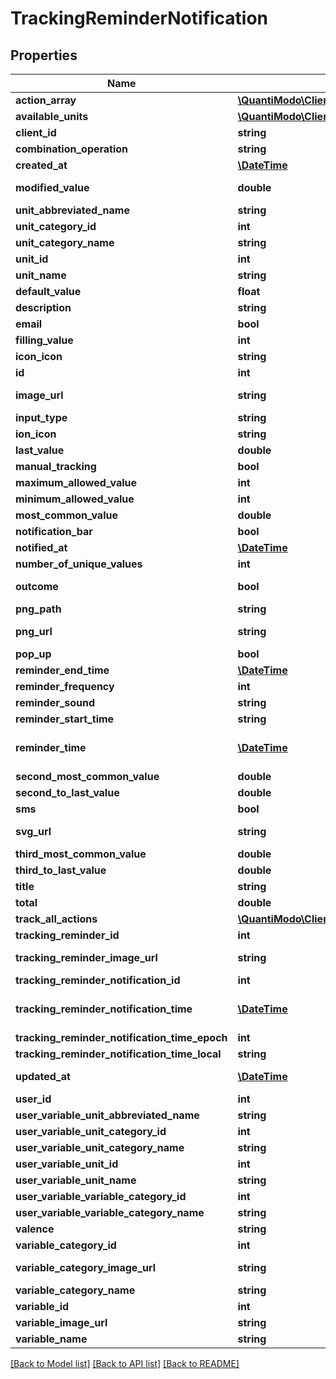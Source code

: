 # TrackingReminderNotification

## Properties
Name | Type | Description | Notes
------------ | ------------- | ------------- | -------------
**action_array** | [**\QuantiModo\Client\Model\TrackingReminderNotificationActionArray[]**](TrackingReminderNotificationActionArray.md) |  | 
**available_units** | [**\QuantiModo\Client\Model\Unit[]**](Unit.md) |  | 
**client_id** | **string** | clientId | [optional] 
**combination_operation** | **string** | The way multiple measurements are aggregated over time | [optional] 
**created_at** | [**\DateTime**](\DateTime.md) | Example: 2017-07-29 20:49:54 | [optional] 
**modified_value** | **double** | Is the user specified default value or falls back to the last value in user unit. Good for initializing input fields | [optional] 
**unit_abbreviated_name** | **string** | Example: /5 | [optional] 
**unit_category_id** | **int** | Example: 5 | [optional] 
**unit_category_name** | **string** | Example: Rating | [optional] 
**unit_id** | **int** | Example: 10 | [optional] 
**unit_name** | **string** | Example: 1 to 5 Rating | [optional] 
**default_value** | **float** | Default value to use for the measurement when tracking | [optional] 
**description** | **string** | Example: positive | [optional] 
**email** | **bool** | True if the reminders should be delivered via email | [optional] 
**filling_value** | **int** | Example: 0 | 
**icon_icon** | **string** | Example: ion-sad-outline | [optional] 
**id** | **int** | id for the specific PENDING tracking remidner | 
**image_url** | **string** | Example: https://rximage.nlm.nih.gov/image/images/gallery/original/55111-0129-60_RXNAVIMAGE10_B051D81E.jpg | [optional] 
**input_type** | **string** | Example: happiestFaceIsFive | [optional] 
**ion_icon** | **string** | Example: ion-happy-outline | [optional] 
**last_value** | **double** | Example: 3 | [optional] 
**manual_tracking** | **bool** | Example: 1 | [optional] 
**maximum_allowed_value** | **int** | Example: 5 | [optional] 
**minimum_allowed_value** | **int** | Example: 1 | [optional] 
**most_common_value** | **double** | Example: 3 | [optional] 
**notification_bar** | **bool** | True if the reminders should appear in the notification bar | [optional] 
**notified_at** | [**\DateTime**](\DateTime.md) | Example: | [optional] 
**number_of_unique_values** | **int** | Example: 5 | [optional] 
**outcome** | **bool** | Indicates whether or not the variable is usually an outcome of interest such as a symptom or emotion | [optional] 
**png_path** | **string** | Example: img/variable_categories/emotions.png | [optional] 
**png_url** | **string** | Example: https://app.quantimo.do/ionic/Modo/www/img/variable_categories/emotions.png | [optional] 
**pop_up** | **bool** | True if the reminders should appear as a popup notification | [optional] 
**reminder_end_time** | [**\DateTime**](\DateTime.md) | Example: | [optional] 
**reminder_frequency** | **int** | How often user should be reminded in seconds. Example: 86400 | [optional] 
**reminder_sound** | **string** | String identifier for the sound to accompany the reminder | [optional] 
**reminder_start_time** | **string** | Earliest time of day at which reminders should appear in UTC HH:MM:SS format | [optional] 
**reminder_time** | [**\DateTime**](\DateTime.md) | UTC ISO 8601 &#x60;YYYY-MM-DDThh:mm:ss&#x60; timestamp for the specific time the variable should be tracked in UTC.  This will be used for the measurement startTime if the track endpoint is used. | [optional] 
**second_most_common_value** | **double** | Example: 4 | [optional] 
**second_to_last_value** | **double** | Example: 1 | [optional] 
**sms** | **bool** | True if the reminders should be delivered via SMS | [optional] 
**svg_url** | **string** | Example: https://app.quantimo.do/ionic/Modo/www/img/variable_categories/emotions.svg | [optional] 
**third_most_common_value** | **double** | Example: 2 | [optional] 
**third_to_last_value** | **double** | Example: 2 | [optional] 
**title** | **string** | Example: Rate Overall Mood | [optional] 
**total** | **double** | Example: 3 | [optional] 
**track_all_actions** | [**\QuantiModo\Client\Model\TrackingReminderNotificationTrackAllAction[]**](TrackingReminderNotificationTrackAllAction.md) |  | 
**tracking_reminder_id** | **int** | id for the repeating tracking remidner | [optional] 
**tracking_reminder_image_url** | **string** | Example: https://rximage.nlm.nih.gov/image/images/gallery/original/55111-0129-60_RXNAVIMAGE10_B051D81E.jpg | [optional] 
**tracking_reminder_notification_id** | **int** | Example: 5072482 | [optional] 
**tracking_reminder_notification_time** | [**\DateTime**](\DateTime.md) | UTC ISO 8601 &#x60;YYYY-MM-DDThh:mm:ss&#x60; timestamp for the specific time the variable should be tracked in UTC.  This will be used for the measurement startTime if the track endpoint is used. | [optional] 
**tracking_reminder_notification_time_epoch** | **int** | Example: 1501534124 | [optional] 
**tracking_reminder_notification_time_local** | **string** | Example: 15:48:44 | [optional] 
**updated_at** | [**\DateTime**](\DateTime.md) | When the record in the database was last updated. Use UTC ISO 8601 &#x60;YYYY-MM-DDThh:mm:ss&#x60;  datetime format. Time zone should be UTC and not local. | [optional] 
**user_id** | **int** | ID of User | [optional] 
**user_variable_unit_abbreviated_name** | **string** | Example: /5 | [optional] 
**user_variable_unit_category_id** | **int** | Example: 5 | [optional] 
**user_variable_unit_category_name** | **string** | Example: Rating | [optional] 
**user_variable_unit_id** | **int** | Example: 10 | [optional] 
**user_variable_unit_name** | **string** | Example: 1 to 5 Rating | [optional] 
**user_variable_variable_category_id** | **int** | Example: 1 | [optional] 
**user_variable_variable_category_name** | **string** | Example: Emotions | [optional] 
**valence** | **string** | Example: positive | [optional] 
**variable_category_id** | **int** | Example: 1 | [optional] 
**variable_category_image_url** | **string** | Example: https://maxcdn.icons8.com/Color/PNG/96/Cinema/theatre_mask-96.png | [optional] 
**variable_category_name** | **string** | Name of the variable category to be used when sending measurements | [optional] 
**variable_id** | **int** | Id for the variable to be tracked | [optional] 
**variable_image_url** | **string** | Example: | [optional] 
**variable_name** | **string** | Name of the variable to be used when sending measurements | [optional] 

[[Back to Model list]](../README.md#documentation-for-models) [[Back to API list]](../README.md#documentation-for-api-endpoints) [[Back to README]](../README.md)


